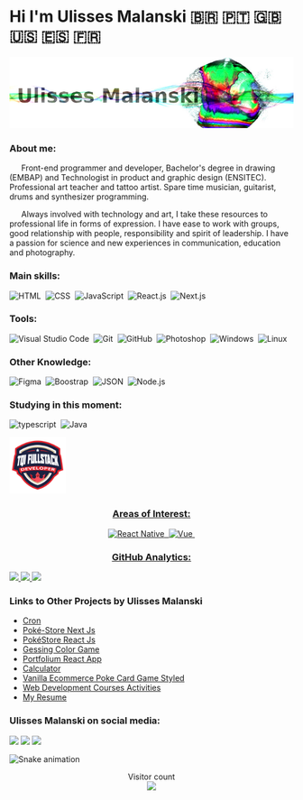 # Hi I'm Ulisses Malanski  🇧🇷 🇵🇹 🇬🇧 🇺🇸 🇪🇸 🇫🇷 

 <img src="logo-empuxo2.jpeg">
  
### About me:
<p>
&ensp;&ensp;&ensp;Front-end programmer and developer, Bachelor's degree in drawing (EMBAP) and Technologist in product and graphic design (ENSITEC). Professional art teacher and tattoo artist. Spare time musician, guitarist, drums and synthesizer programming.
<p>
&ensp;&ensp;&ensp;Always involved with technology and art, I take these resources to professional life in forms of expression. I have ease to work with groups, good relationship with people, responsibility and spirit of leadership. I have a passion for science and new experiences in communication, education and photography.

### Main skills:

![HTML](https://img.shields.io/badge/-HTML-0e3582?style=for-the-badge&logo=html5&labelColor=1f004e)&nbsp;
![CSS](https://img.shields.io/badge/-CSS-0e3582?style=for-the-badge&logo=CSS3&logoColor=1572B6&labelColor=1f004e)&nbsp;
![JavaScript](https://img.shields.io/badge/-JavaScript-0e3582?style=for-the-badge&logo=javascript&labelColor=1f004e)&nbsp;
![React.js](https://img.shields.io/badge/-React.js-0e3582?style=for-the-badge&logo=react&labelColor=1f004e)&nbsp;
![Next.js](https://img.shields.io/badge/-Next.js-0e3582?style=for-the-badge&logo=next.js&labelColor=1f004e)&nbsp;

### Tools:

![Visual Studio Code](https://img.shields.io/badge/-Visual%20Studio%20Code-0e3582?style=for-the-badge&logo=visual-studio-code&logoColor=007ACC&labelColor=1f004e)&nbsp;
![Git](https://img.shields.io/badge/-Git-0e3582?style=for-the-badge&logo=git&labelColor=1f004e)&nbsp;
![GitHub](https://img.shields.io/badge/-GitHub-0e3582?style=for-the-badge&logo=github&labelColor=1f004e)&nbsp;
![Photoshop](https://img.shields.io/badge/-Photoshop-0e3582?style=for-the-badge&logo=adobe-photoshop&labelColor=1f004e)&nbsp;
![Windows](https://img.shields.io/badge/-Windows-0e3582?style=for-the-badge&logo=windows&labelColor=1f004e)&nbsp;
![Linux](https://img.shields.io/badge/-linux-0e3582?style=for-the-badge&logo=linux&labelColor=1f004e)&nbsp;

### Other Knowledge:

![Figma](https://img.shields.io/badge/-figma-0e3582?style=for-the-badge&logo=figma&labelColor=1f004e)&nbsp;
![Boostrap](https://img.shields.io/badge/-boostrap-0e3582?style=for-the-badge&logo=bootstrap&labelColor=1f004e)&nbsp;
![JSON](https://img.shields.io/badge/-JSON-0e3582?style=for-the-badge&logo=JSON&labelColor=1f004e)&nbsp;
![Node.js](https://img.shields.io/badge/-Node.js-0e3582?style=for-the-badge&logo=node.js&labelColor=1f004e)&nbsp;

### Studying in this moment:
![typescript](https://img.shields.io/badge/-typescript-0e3582?style=for-the-badge&logo=typescript&labelColor=1f004e)&nbsp;
![Java](https://img.shields.io/badge/-Java-0e3582?style=for-the-badge&logo=java&labelColor=1f004e)&nbsp;
  
<a href="https://web.dio.me/" align="center">
<img alt="Bootcamp Badge" title="Bootcamp Badge" width="100px" src="https://github.com/malanski/toDoList/raw/main/TQIbadge.png">
</div> 
 
### Areas of Interest:

![React Native](https://img.shields.io/badge/-React_native-0e3582?style=for-the-badge&logo=react&labelColor=1f004e)&nbsp;
![Vue](https://img.shields.io/badge/-VUE-0e3582?style=for-the-badge&logo=VUE&labelColor=1f004e)&nbsp;
  

### GitHub Analytics:

<p align="left">
 <img src="https://github-readme-stats.vercel.app/api/top-langs/?username=malanski&hide=php&theme=github_dark" />  
 <img height="180em" src="https://github-readme-streak-stats.herokuapp.com/?user=malanski&hide_border=true&theme=nightowl&show_icons=true" />
 <a href="https://github-readme-stats.vercel.app/api/top-langs/?username=malanski&hide=php&theme=github_dark">
  <img height="180em" src="https://github-readme-stats.vercel.app/api?username=malanski&show_icons=true&theme=dark&include_all_commits=true&count_private=true">
 </a>
</p>

### Links to Other Projects by Ulisses Malanski<br>  
 
- <a href="https://malanski.github.io/cron/" title="Cronometer" target="_blank">Cron</a>  
- <a href="https://poke-store-next.vercel.app//" title="Nextjs Ecommerce Pokemon Store" target="_blank">Poké-Store Next Js</a>
- <a href="https://malanski.github.io/pokestore-react/" title="Reactjs Ecommerce Pokemon Store" target="_blank">PokéStore React Js</a>  
- <a href="https://malanski.github.io/GessingColorGame/" title="Color Game JavaScript CSS HTML" target="_blank">Gessing Color Game</a>
- <a href="https://malanski.github.io/projeto-react-app2/" title="Artistic Portfolium" target="_blank">Portfolium React App</a>
- <a href="https://malanski.github.io/CalculatorX/" title="JavaScript study Calculator">Calculator</a>  
- <a href="https://malanski.github.io/pokeLoja2/" title="My Firts Vanilla Ecommerce project">Vanilla Ecommerce Poke Card Game Styled</a>  
- <a href="https://malanski.github.io/awari-ulisses-dev/" title="Web Development Courses Activity">Web Development Courses Activities</a>  
- <a href="https://malanski.github.io/MyResume/" title="A short personal Resume">My Resume</a>  

### Ulisses Malanski on social media:

<a href="https://www.linkedin.com/in/ulisses-malanski/"><img src="https://img.shields.io/badge/-Ulisses_Malanski-0077B5?style=for-the-badge&logo=Linkedin&logoColor=white"/></a>
 <a href = "mailto:malanskiwork@gmail.com"><img src="https://img.shields.io/badge/-malanskiwork@gmail.com-%23333?style=for-the-badge&logo=gmail&logoColor=white" target="_blank"></a>
<a href="https://instagram.com/ulissesmalanski_tattoo"><img src="https://img.shields.io/badge/-@ulissesmalanski_tattoo.oficial-E4405F?style=for-the-badge&logo=Instagram&logoColor=white"/></a>

</p>


![Snake animation](https://github.com/malanski/malanski/blob/output/github-contribution-grid-snake.svg)

<p align="center"> 
  Visitor count<br>
  <img src="https://profile-counter.glitch.me/malanski/count.svg" />
</p> 
